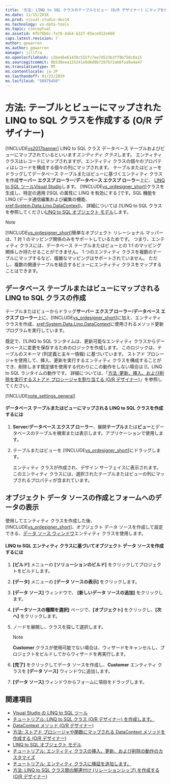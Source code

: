 ```yaml
---
title: '方法: LINQ to SQL クラスのテーブルとビュー (O/R デザイナー) にマップを作成 |Microsoft Docs'
ms.date: 11/15/2016
ms.prod: visual-studio-dev14
ms.technology: vs-data-tools
ms.topic: conceptual
ms.assetid: 0fb78bbc-7a78-4ab4-b32f-85ece912e660
caps.latest.revision: 7
author: gewarren
ms.author: gewarren
manager: jillfra
ms.openlocfilehash: c2be46e61438c555fc7ee7d523b3ff9b758c0a15
ms.sourcegitcommit: 8b538eea125241e9d6d8b7297b72a66faa9a4a47
ms.translationtype: MT
ms.contentlocale: ja-JP
ms.lasthandoff: 01/23/2019
ms.locfileid: "58975450"
---
```

# <a name="how-to-create-linq-to-sql-classes-mapped-to-tables-and-views-or-designer"></a>方法: テーブルとビューにマップされた LINQ to SQL クラスを作成する (O/R デザイナー)
[!INCLUDE[vs2017banner](../includes/vs2017banner.md)]
LINQ to SQL クラス データベース テーブルおよびビューにマップされているといいます*エンティティ クラス*します。 エンティティ クラスはレコードにマップされますが、エンティティ クラスの個々のプロパティはレコードを構成する個々の列にマップされます。 テーブルまたはビューをドラッグしてデータベース テーブルまたはビューに基づくエンティティ クラスを作成**サーバー エクスプ ローラー**/**データベース エクスプ ローラー**上に、 [LINQ to SQL ツールVisual Studio](../data-tools/linq-to-sql-tools-in-visual-studio2.md)します。 [!INCLUDE[vs_ordesigner_short](../includes/vs-ordesigner-short-md.md)]クラスを生成し、特定の適用 [!SQL の属性に LINQ を有効にする [です。SQL 機能を LINQ (データ通信編集および編集の機能、 <xref:System.Data.Linq.DataContext>)。 詳細については [!LINQ to SQL クラスを参照してください[LINQ to SQL オブジェクト モデル](http://msdn.microsoft.com/library/81dd0c37-e2a4-4694-83b0-f2e49e693810)します。

> [!NOTE]
> [!INCLUDE[vs_ordesigner_short](../includes/vs-ordesigner-short-md.md)]簡単なオブジェクト リレーショナル マッパーは、1 対 1 のマッピング関係のみをサポートしているためです。 つまり、エンティティ クラスには、データベース テーブルまたはビューとの 1:1 のマッピング関係しか持たせることができません。 1 つのエンティティ クラスを複数のテーブルにマップするなど、複雑なマッピングはサポートされていません。 ただし、複数の関連テーブルを結合するビューにエンティティ クラスをマップすることはできます。

## <a name="create-linq-to-sql-classes-that-are-mapped-to-database-tables-or-views"></a>データベース テーブルまたはビューにマップされる LINQ to SQL クラスの作成
 テーブルまたはビューからドラッグ**サーバー エクスプ ローラー**/**データベース エクスプ ローラー**上に、[!INCLUDE[vs_ordesigner_short](../includes/vs-ordesigner-short-md.md)]に加え、エンティティ クラスを作成、<xref:System.Data.Linq.DataContext>に使用されるメソッド更新プログラムを実行しています。

 既定で、[!LINQ to SQL ランタイムは、更新可能なエンティティ クラスからデータベースに変更を保存するためのロジックを作成します。 このロジックは、テーブルのスキーマ (列定義と主キー情報) に基づいています。 ストアド プロシージャを使用して、挿入、更新を実行するエンティティ クラスを構成することができ、削除します既定値を使用する代わりにこの動作をしない場合は [!。LINQ to SQL ランタイムの動作です。 詳細については、「[方法 :更新、挿入、および削除を実行するストアド プロシージャを割り当てる (O/R デザイナー)](../data-tools/how-to-assign-stored-procedures-to-perform-updates-inserts-and-deletes-o-r-designer.md)」を参照してください。

 [!INCLUDE[note_settings_general](../includes/note-settings-general-md.md)]

#### <a name="to-create-linq-to-sql-classes-that-are-mapped-to-database-tables-or-views"></a>データベース テーブルまたはビューにマップされる LINQ to SQL クラスを作成するには

1.  **Server**/**データベース エクスプ ローラー**、展開**テーブル**または**ビュー**とデータベースのテーブルを検索または表示します。アプリケーションで使用します。

2.  テーブルまたはビューを [!INCLUDE[vs_ordesigner_short](../includes/vs-ordesigner-short-md.md)]にドラッグします。

     エンティティ クラスが作成され、デザイン サーフェイスに表示されます。 このエンティティ クラスには、選択されたテーブルまたはビューの列にマップされるプロパティが含まれています。

## <a name="create-an-object-data-source-and-display-the-data-on-a-form"></a>オブジェクト データ ソースの作成とフォームへのデータの表示
 使用してエンティティ クラスを作成した後、 [!INCLUDE[vs_ordesigner_short](../includes/vs-ordesigner-short-md.md)]、オブジェクト データ ソースを作成して設定できる、[データ ソース ウィンドウ](http://msdn.microsoft.com/library/0d20f699-cc95-45b3-8ecb-c7edf1f67992)エンティティ クラスを使用します。

#### <a name="to-create-an-object-data-source-based-on-linq-to-sql-entity-classes"></a>LINQ to SQL エンティティ クラスに基づいてオブジェクト データ ソースを作成するには

1.  **[ビルド]** メニューの **[ソリューションのビルド]** をクリックしてプロジェクトをビルドします。

2.  **[データ]** メニューの **[データ ソースの表示]** をクリックします。

3.  **[データ ソース]** ウィンドウで、 **[新しいデータ ソースの追加]** をクリックします。

4.  **[データソースの種類を選択]** ページで、**[オブジェクト]** をクリックし、**[次へ]** をクリックします。

5.  ノードを展開し、クラスを探して選択します。

    > [!NOTE]
    > **Customer** クラスが使用可能でない場合は、ウィザードをキャンセルし、プロジェクトをビルドしてからウィザードを再実行します。

6.  **[完了]** をクリックしてデータ ソースを作成し、**Customer** エンティティ クラスを **[データ ソース]** ウィンドウに追加します。

7.  **[データ ソース]** ウィンドウからフォームに項目をドラッグします。

## <a name="see-also"></a>関連項目

- [Visual Studio の LINQ to SQL ツール](../data-tools/linq-to-sql-tools-in-visual-studio2.md)
- [チュートリアル: LINQ to SQL クラス (O/R デザイナー) を作成します。](http://msdn.microsoft.com/library/35aad4a4-2e8a-46e2-ae09-5fbfd333c233)
- [DataContext メソッド (O/R デザイナー)](../data-tools/datacontext-methods-o-r-designer.md)
- [方法: ストアド プロシージャや関数にマップされる DataContext メソッドを作成する (O/R デザイナー)](../data-tools/how-to-create-datacontext-methods-mapped-to-stored-procedures-and-functions-o-r-designer.md)
- [LINQ to SQL オブジェクト モデル](http://msdn.microsoft.com/library/81dd0c37-e2a4-4694-83b0-f2e49e693810)
- [チュートリアル: エンティティ クラスの挿入、更新、および削除の動作のカスタマイズ](../data-tools/walkthrough-customizing-the-insert-update-and-delete-behavior-of-entity-classes.md)
- [チュートリアル: エンティティ クラスに検証を追加します。](http://msdn.microsoft.com/library/85b06a02-b2e3-4534-95b8-d077c8d4c1d7)
- [方法: LINQ to SQL クラス間の関連付け (リレーションシップ) を作成する (O/R デザイナー)](../data-tools/how-to-create-an-association-relationship-between-linq-to-sql-classes-o-r-designer.md)